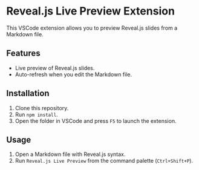 # Reveal.js Live Preview Extension

This VSCode extension allows you to preview Reveal.js slides from a Markdown file.

## Features
- Live preview of Reveal.js slides.
- Auto-refresh when you edit the Markdown file.

## Installation
1. Clone this repository.
2. Run `npm install`.
3. Open the folder in VSCode and press `F5` to launch the extension.

## Usage
1. Open a Markdown file with Reveal.js syntax.
2. Run `Reveal.js Live Preview` from the command palette (`Ctrl+Shift+P`).
